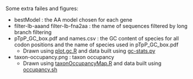 Some extra failes and figures:

- bestModel : the AA model chosen for each gene
- filter-lb-aaand filter-lb-fna2aa : the name of sequences filtered by long branch filtering
- pTpP_GC_box.pdf and names.csv : the GC content of species for all codon positions and the name of species used in pTpP_GC_box.pdf
   - Drawn using [plot.gc.R](../scripts/stats/plot.gc.R) and data  built using [gc-stats.py](../scripts/stats/gc-stats.py)
- taxon-occupancy.png : taxon occupancy
   - Drawn using [taxonOccupancyMap.R](../scripts/stats/taxonOccupancyMap.R) and data built using [occupancy.sh](../scripts/stats/occupancy.sh)
